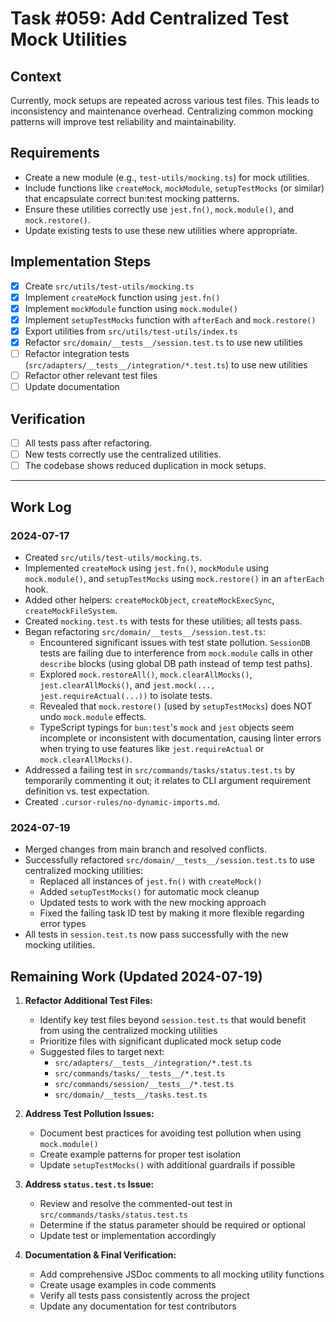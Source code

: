 # Task #059: Add Centralized Test Mock Utilities

## Context

Currently, mock setups are repeated across various test files. This leads to inconsistency and maintenance overhead. Centralizing common mocking patterns will improve test reliability and maintainability.

## Requirements

- Create a new module (e.g., `test-utils/mocking.ts`) for mock utilities.
- Include functions like `createMock`, `mockModule`, `setupTestMocks` (or similar) that encapsulate correct bun:test mocking patterns.
- Ensure these utilities correctly use `jest.fn()`, `mock.module()`, and `mock.restore()`.
- Update existing tests to use these new utilities where appropriate.

## Implementation Steps

- [x] Create `src/utils/test-utils/mocking.ts`
- [x] Implement `createMock` function using `jest.fn()`
- [x] Implement `mockModule` function using `mock.module()`
- [x] Implement `setupTestMocks` function with `afterEach` and `mock.restore()`
- [x] Export utilities from `src/utils/test-utils/index.ts`
- [x] Refactor `src/domain/__tests__/session.test.ts` to use new utilities
- [ ] Refactor integration tests (`src/adapters/__tests__/integration/*.test.ts`) to use new utilities
- [ ] Refactor other relevant test files
- [ ] Update documentation

## Verification

- [ ] All tests pass after refactoring.
- [ ] New tests correctly use the centralized utilities.
- [ ] The codebase shows reduced duplication in mock setups.

---

## Work Log

### 2024-07-17

- Created `src/utils/test-utils/mocking.ts`.
- Implemented `createMock` using `jest.fn()`, `mockModule` using `mock.module()`, and `setupTestMocks` using `mock.restore()` in an `afterEach` hook.
- Added other helpers: `createMockObject`, `createMockExecSync`, `createMockFileSystem`.
- Created `mocking.test.ts` with tests for these utilities; all tests pass.
- Began refactoring `src/domain/__tests__/session.test.ts`:
  - Encountered significant issues with test state pollution. `SessionDB` tests are failing due to interference from `mock.module` calls in other `describe` blocks (using global DB path instead of temp test paths).
  - Explored `mock.restoreAll()`, `mock.clearAllMocks()`, `jest.clearAllMocks()`, and `jest.mock(..., jest.requireActual(...))` to isolate tests.
  - Revealed that `mock.restore()` (used by `setupTestMocks`) does NOT undo `mock.module` effects.
  - TypeScript typings for `bun:test`'s `mock` and `jest` objects seem incomplete or inconsistent with documentation, causing linter errors when trying to use features like `jest.requireActual` or `mock.clearAllMocks()`.
- Addressed a failing test in `src/commands/tasks/status.test.ts` by temporarily commenting it out; it relates to CLI argument requirement definition vs. test expectation.
- Created `.cursor-rules/no-dynamic-imports.md`.

### 2024-07-19

- Merged changes from main branch and resolved conflicts.
- Successfully refactored `src/domain/__tests__/session.test.ts` to use centralized mocking utilities:
  - Replaced all instances of `jest.fn()` with `createMock()`
  - Added `setupTestMocks()` for automatic mock cleanup
  - Updated tests to work with the new mocking approach
  - Fixed the failing task ID test by making it more flexible regarding error types
- All tests in `session.test.ts` now pass successfully with the new mocking utilities.

## Remaining Work (Updated 2024-07-19)

1. **Refactor Additional Test Files:**
   - Identify key test files beyond `session.test.ts` that would benefit from using the centralized mocking utilities
   - Prioritize files with significant duplicated mock setup code
   - Suggested files to target next:
     - `src/adapters/__tests__/integration/*.test.ts`
     - `src/commands/tasks/__tests__/*.test.ts`
     - `src/commands/session/__tests__/*.test.ts`
     - `src/domain/__tests__/tasks.test.ts`

2. **Address Test Pollution Issues:**
   - Document best practices for avoiding test pollution when using `mock.module()`
   - Create example patterns for proper test isolation
   - Update `setupTestMocks()` with additional guardrails if possible

3. **Address `status.test.ts` Issue:**
   - Review and resolve the commented-out test in `src/commands/tasks/status.test.ts`
   - Determine if the status parameter should be required or optional
   - Update test or implementation accordingly

4. **Documentation & Final Verification:**
   - Add comprehensive JSDoc comments to all mocking utility functions
   - Create usage examples in code comments
   - Verify all tests pass consistently across the project
   - Update any documentation for test contributors
